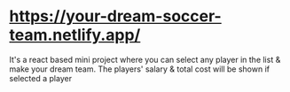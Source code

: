 # https://your-dream-soccer-team.netlify.app/
It's a react based mini project where you can select any player in the list & make your dream team. The players' salary & total cost will be shown if selected a player 
